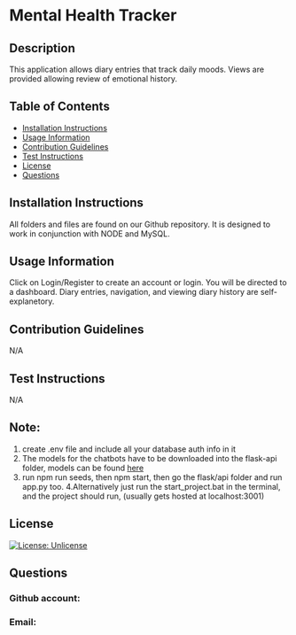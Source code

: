 # Mental Health Tracker
## Description
This application allows diary entries that track daily moods. Views are provided allowing review of emotional history.
## Table of Contents
- [Installation Instructions](#installation-instructions)
- [Usage Information](#usage-information)
- [Contribution Guidelines](#contribution-guidelines)
- [Test Instructions](#test-instructions)
- [License](#license)
- [Questions](#questions)
## Installation Instructions
All folders and files are found on our Github repository. It is designed to work in conjunction with NODE and MySQL.
## Usage Information
Click on Login/Register to create an account or login. You will be directed to a dashboard. Diary entries, navigation, and viewing diary history are self-explanetory.
## Contribution Guidelines
N/A
## Test Instructions
N/A

## Note:
1. create .env file and include all your database auth info in it 
2. The models for the chatbots have to be downloaded into the flask-api folder, models can be found [here](https://drive.google.com/drive/folders/1ybwgK1XNG1wd8As0m9vjMdQfHmD6E9uk)
3. run npm run seeds, then npm start, then go the flask/api folder and run app.py too.
4.Alternatively just run the start_project.bat in the terminal, and the project should run, (usually gets hosted at localhost:3001)
## License
[![License: Unlicense](https://img.shields.io/badge/license-Unlicense-blue.svg)](http://unlicense.org/)
## Questions
### Github account:
### Email: